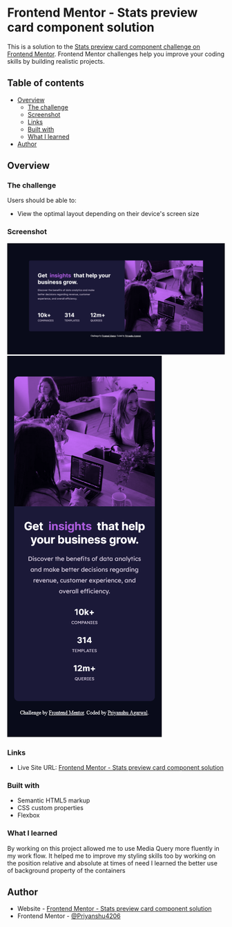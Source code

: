 # Frontend Mentor - Stats preview card component solution

This is a solution to the [Stats preview card component challenge on Frontend Mentor](https://www.frontendmentor.io/challenges/stats-preview-card-component-8JqbgoU62). Frontend Mentor challenges help you improve your coding skills by building realistic projects. 

## Table of contents

- [Overview](#overview)
  - [The challenge](#the-challenge)
  - [Screenshot](#screenshot)
  - [Links](#links)
  - [Built with](#built-with)
  - [What I learned](#what-i-learned)
- [Author](#author)

## Overview

### The challenge

Users should be able to:

- View the optimal layout depending on their device's screen size

### Screenshot

![Screenshot for Desktop View](/Desktop_view.png)
![Screenshot for Mobile View](/Mobile_view.png)

### Links

- Live Site URL: [ Frontend Mentor - Stats preview card component solution]()

### Built with

- Semantic HTML5 markup
- CSS custom properties
- Flexbox

### What I learned

By working on this project allowed me to use Media Query more fluently in my work flow.
It helped me to improve my styling skills too by working on the position relative and absolute at times of need
I learned the better use of background property of the containers

## Author

- Website - [ Frontend Mentor - Stats preview card component solution]()
- Frontend Mentor - [@Priyanshu4206](https://www.frontendmentor.io/profile/Priyanshu4206)